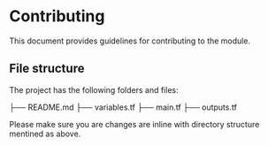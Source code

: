 # Contributing

This document provides guidelines for contributing to the module.

## File structure

The project has the following folders and files:

├── README.md
├── variables.tf
├── main.tf
├── outputs.tf

Please make sure you are changes are inline with directory structure mentined as above.